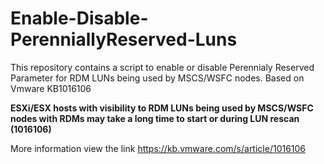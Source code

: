 # Enable-Disable-PerenniallyReserved-Luns
This repository contains a script to enable or disable Perennialy Reserved Parameter for RDM LUNs being used by MSCS/WSFC nodes. Based on Vmware KB1016106


**ESXi/ESX hosts with visibility to RDM LUNs being used by MSCS/WSFC nodes with RDMs may take a long time to start or during LUN rescan (1016106)**

More information view the link https://kb.vmware.com/s/article/1016106
